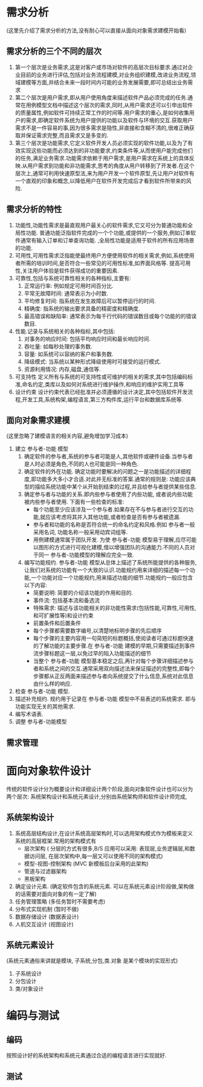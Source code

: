 # 需求分析

(这里先介绍了需求分析的方法,没有耐心可以直接从面向对象需求建模开始看)

## 需求分析的三个不同的层次

1. 第一个层次是业务需求,这是对客户或市场对软件的高层次目标要求.通过对企业目前的业务进行评估,包括对业务流程建模,对业务组织建模,改进业务流程,领域建模等方面,并结合未来一段时间内可能的业务发展需要,即可总结出业务需求
2. 第二个层次是用户需求,即从用户使用角度来描述软件产品必须完成的任务.通常在用例模型文档中描述这个层次的需求,同时,从用户需求还可以引申出软件的质量属性,例如软件可持续正常工作的时间等.用户需求的重心,是如何收集用户的需求,即确定软件系统为用户提供的功能以及软件与环境的交互.获取用户需求不是一件容易的事,因为很多需求是隐性,非直接和含糊不清的,很难正确获取并保证需求完整,而且需求又是多变的.
3. 第三个层次是功能需求,它定义软件开发人员必须实现的软件功能,以及为了有效实现这些功能而必须达到的非功能要求,约束条件等,从而使用户能完成他们的任务,满足业务需求.功能需求依赖于用户需求,是用户需求在系统上的具体反映.从用户需求到功能和非功能需求,思考的角度从用户转移到了开发者.在这个层次上,通常可利用快速原型法,来为用户开发一个软件原型,先让用户对软件有一个直观的印象和概念,以降低用户在软件开发完成后才看到软件所带来的风险.

## 需求分析的特性

1. 功能性,功能性需求是最直观用户最关心的软件需求,它又可分为普通功能和全局性功能. 普通功能泛指软件完成的一个个功能,或提供的一个服务,例如订单软件通常有输入订单和订单查询功能. ,全局性功能是适用于软件的所有应用场景的功能.
2. 可用性,可用性需求泛指能使最终用户方便使用软件的相关需求,例如,系统使用者所需的培训时间,是否符合一些常见的可用性标准,如界面风格等. 提高可用性,关注用户体验是软件获得成功的重要因素.
3. 可靠性,包括与系统可靠性相关的各种指标,主要有:
    1. 正常运行率: 例如规定可用时间百分比.
    2. 平常无故障时间: 通常表示为小时数.
    3. 平均修复时间: 指系统在发生故障后可以暂停运行的时间.
    4. 精确度: 指系统的输出要求具备的精密度和精确度.
    5. 最高错误和缺陷率: 通常表示为每千行代码的错误数目或每个功能的的错误数目.
4. 性能.记录与系统相关的各种指标,其中包括:
    1. 对事务的响应时间: 包括平均响应时间和最长响应时间.
    2. 吞吐量: 如每秒处理的事务数.
    3. 容量: 如系统可以容纳的客户和事务数.
    4. 降级模式: 当系统以某种形式降级使用时可接受的运行模式.
    5. 资源利用情况: 内存,磁盘,通信等.
5. 可支持性
    定义所有与系统的可支持性或可维护的相关的需求,其中包括编码标准,命名约定,类库以及如何对系统进行维护操作,和响应的维护实用工具等
6. 设计约束
    设计约束代表已经批准并必须遵循的设计决定,其中包括软件开发流程,开发工具,系统构架,编程语言,第三方构件库,运行平台和数据库系统等.

## 面向对象需求建模

(这里忽略了建模语言的相关内容,避免增加学习成本)

1. 建立 参与者-功能 模型
    1. 确定软件的参与者,系统的参与者可能是人,其他软件或硬件设备.当参与者是人时必须是角色,不同的人也可能是同一种角色.
    2. 确定软件的外在功能. 确定功能时要解决的问题之一是功能描述的详细程度,即功能多大多小才合适.对此并无标准的答案.通常的规则是: 功能应该典型的描绘系统功能中某个从开始到结束的过程,并且给参与者提供某些信息.
    3. 确定参与者与功能的关系.即内些参与者使用了内些功能, 或者说内些功能被内些参与者使用. 下面有一些检查的标准:
        - 每个功能至少应该涉及一个参与者.如果存在不与参与者进行交互的功能,就应该考虑将其并入其他功能,或者检查是否有参与者被遗漏.
        - 参与者和功能的名称是否符合统一的命名约定和风格.例如 参与者一般采用名词, 功能名称一般采用动宾词组等.
        - 用例建模通常属于团队开发. 为使 参与者-功能 模型易于理解,应尽可能以图形的方式进行可视化建模,借以增强团队的沟通能力.不同的人员对于同一 参与者-功能模型的理解应完全一致.
    4. 编写功能规约. 参与者-功能 模型从总体上描述了系统所能提供的各种服务,让我们对系统的功能有一个大致的认识.功能规约用来详细的描述每一个功能,一个功能对应一个功能规约,用来描述功能的细节.功能规约一般应包含以下内容:
        - 简要说明: 简要的介绍该功能的作用和目的.
        - 事件流: 包括基本流和备选流
        - 特殊需求: 描述与该功能相关的非功能性需求(包括性能,可靠性,可用性,和可扩展性等)和设计约束
        - 前置条件和后置条件
        - 每个步骤都需要数字编号,以清楚地标明步骤的先后顺序
        - 每个步骤的主要内容用一句简短的标题概括,使阅读者可通过标题快速的了解功能的主要步骤.在 参与者-功能 建模的早期,只需要描述到事件流步骤标题这一层,以免过早的陷入功能描述的细节
        - 当整个 参与者-功能 模型基本稳定之后,再针对每个步骤详细描述参与者和系统之间的交互.通常采用双向描述法来保证描述的完整性,即每个步骤都从正反两面来描述参与者向系统提交了什么信息,系统对此信息由什么样的响应.
2. 检查 参与者-功能 模型.
3. 描述补充规约. 规约用于记录在 参与者-功能 模型中不易表述的系统需求. 即与功能实现无关的其他需求.
4. 编写术语表.
5. 调整 参与者-功能模型

## 需求管理

# 面向对象软件设计

传统的软件设计分为概要设计和详细设计两个阶段,面向对象软件设计也可以分为两个层次: 系统架构设计和系统元素设计,分别由系统架构师和软件设计师完成,

## 系统架构设计

1. 系统高层结构设计,在设计系统高层架构时,可以选用架构模式作为模板来定义系统的高层框架.常用的架构模式有
    - 层次架构 ( 分层的方式有很多,B/S 应用可以采用: 表现层,业务逻辑层,和数据访问层, 在层次架构中,每一层又可以使用不同的架构模式)
    - 模型-视图-控制架构 (MVC 新模板后台采用的此架构)
    - 管道与过滤器架构
    - 黑板架构
2. 确定设计元素. (确定软件包含的系统元素. 可以在系统元素设计阶段做,架构做的话需要对面向对象的有一定了解)
3. 任务管理策略 (多任务暂时不需要考虑)
4. 分布式实现机制 (暂时不做)
5. 数据存储设计 (数据表设计)
6. 人机交互设计 (视图设计)

## 系统元素设计

(系统元素通俗来讲就是模块, 子系统,分包,类.对象 是某个模块的实现形式)

1. 子系统设计
2. 分包设计
3. 类/对象设计

# 编码与测试

## 编码

按照设计好的系统架构和系统元素通过合适的编程语言进行实现就好.

## 测试
